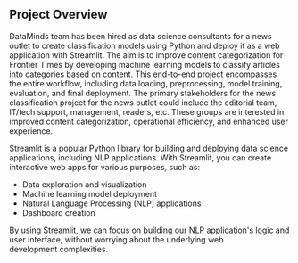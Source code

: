 ## Project Overview <a class="anchor" id="project-description"></a>

DataMinds team has been hired as data science consultants for a news outlet to create classification models using Python and deploy it as a web application with Streamlit. 
The aim is to improve content categorization for Frontier Times by developing machine learning models to classify articles into categories based on content.  This end-to-end project encompasses the entire workflow, including data loading, preprocessing, model training, evaluation, and final deployment. The primary stakeholders for the news classification project for the news outlet could include the editorial team, IT/tech support, management, readers, etc. These groups are interested in improved content categorization, operational efficiency, and enhanced user experience.

Streamlit is a popular Python library for building and deploying data science applications, including NLP applications. With Streamlit, you can create interactive web apps for various purposes, such as:
- Data exploration and visualization
- Machine learning model deployment
- Natural Language Processing (NLP) applications
- Dashboard creation

By using Streamlit, we can focus on building our NLP application's logic and user interface, without worrying about the underlying web development complexities.
